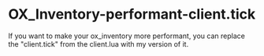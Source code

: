 # OX_Inventory-performant-client.tick
If you want to make your ox_inventory more performant, you can replace the "client.tick" from the client.lua with my version of it.

